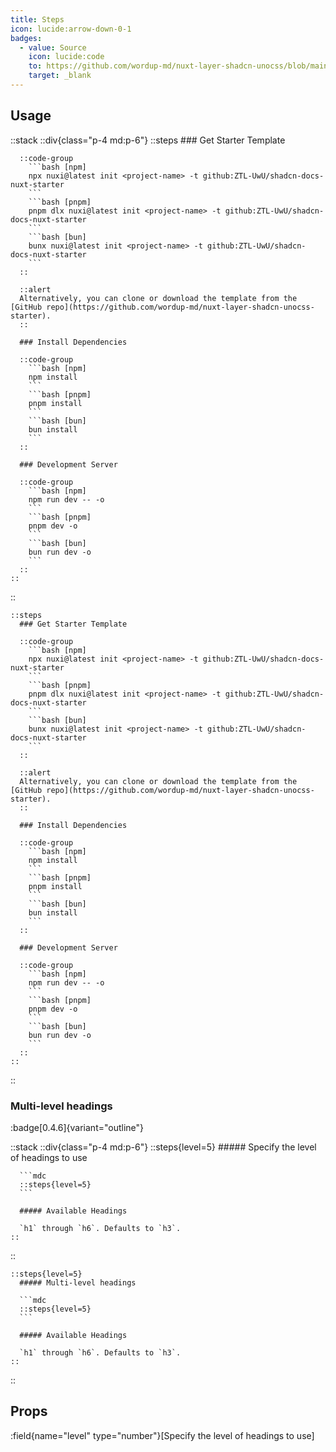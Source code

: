 ```yaml
---
title: Steps
icon: lucide:arrow-down-0-1
badges:
  - value: Source
    icon: lucide:code
    to: https://github.com/wordup-md/nuxt-layer-shadcn-unocss/blob/main/components/content/Steps.vue
    target: _blank
---
```


## Usage

::stack
  ::div{class="p-4 md:p-6"}
    ::steps
      ### Get Starter Template

      ::code-group
        ```bash [npm]
        npx nuxi@latest init <project-name> -t github:ZTL-UwU/shadcn-docs-nuxt-starter
        ```
        ```bash [pnpm]
        pnpm dlx nuxi@latest init <project-name> -t github:ZTL-UwU/shadcn-docs-nuxt-starter
        ```
        ```bash [bun]
        bunx nuxi@latest init <project-name> -t github:ZTL-UwU/shadcn-docs-nuxt-starter
        ```
      ::

      ::alert
      Alternatively, you can clone or download the template from the [GitHub repo](https://github.com/wordup-md/nuxt-layer-shadcn-unocss-starter).
      ::

      ### Install Dependencies

      ::code-group
        ```bash [npm]
        npm install
        ```
        ```bash [pnpm]
        pnpm install
        ```
        ```bash [bun]
        bun install
        ```
      ::

      ### Development Server

      ::code-group
        ```bash [npm]
        npm run dev -- -o
        ```
        ```bash [pnpm]
        pnpm dev -o
        ```
        ```bash [bun]
        bun run dev -o
        ```
      ::
    ::
  ::
  ```mdc height=400
  ::steps
    ### Get Starter Template

    ::code-group
      ```bash [npm]
      npx nuxi@latest init <project-name> -t github:ZTL-UwU/shadcn-docs-nuxt-starter
      ```
      ```bash [pnpm]
      pnpm dlx nuxi@latest init <project-name> -t github:ZTL-UwU/shadcn-docs-nuxt-starter
      ```
      ```bash [bun]
      bunx nuxi@latest init <project-name> -t github:ZTL-UwU/shadcn-docs-nuxt-starter
      ```
    ::

    ::alert
    Alternatively, you can clone or download the template from the [GitHub repo](https://github.com/wordup-md/nuxt-layer-shadcn-unocss-starter).
    ::

    ### Install Dependencies

    ::code-group
      ```bash [npm]
      npm install
      ```
      ```bash [pnpm]
      pnpm install
      ```
      ```bash [bun]
      bun install
      ```
    ::

    ### Development Server

    ::code-group
      ```bash [npm]
      npm run dev -- -o
      ```
      ```bash [pnpm]
      pnpm dev -o
      ```
      ```bash [bun]
      bun run dev -o
      ```
    ::
  ::
  ```
::

### Multi-level headings
:badge[0.4.6]{variant="outline"}

::stack
  ::div{class="p-4 md:p-6"}
    ::steps{level=5}
      ##### Specify the level of headings to use

      ```mdc
      ::steps{level=5}
      ```

      ##### Available Headings

      `h1` through `h6`. Defaults to `h3`.
    ::
  ::
  ```mdc
  ::steps{level=5}
    ##### Multi-level headings

    ```mdc
    ::steps{level=5}
    ```

    ##### Available Headings

    `h1` through `h6`. Defaults to `h3`.
  ::
  ```
::

## Props

:field{name="level" type="number"}[Specify the level of headings to use]
